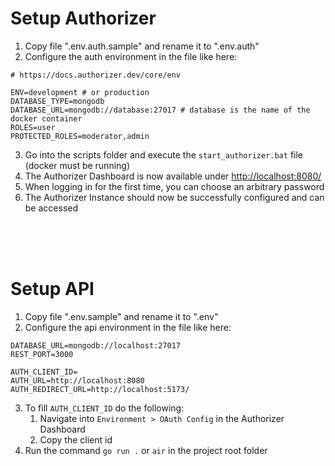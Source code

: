 # Setup Authorizer

1. Copy file ".env.auth.sample" and rename it to ".env.auth"
2. Configure the auth environment in the file like here:

```properties
# https://docs.authorizer.dev/core/env

ENV=development # or production
DATABASE_TYPE=mongodb
DATABASE_URL=mongodb://database:27017 # database is the name of the docker container
ROLES=user
PROTECTED_ROLES=moderator,admin
```

3. Go into the scripts folder and execute the `start_authorizer.bat` file (docker must be running)
4. The Authorizer Dashboard is now available under <http://localhost:8080/>
5. When logging in for the first time, you can choose an arbitrary password
6. The Authorizer Instance should now be successfully configured and can be accessed

<br/>
<br/>
<br/>

# Setup API

1. Copy file ".env.sample" and rename it to ".env"
2. Configure the api environment in the file like here:

```properties
DATABASE_URL=mongodb://localhost:27017
REST_PORT=3000

AUTH_CLIENT_ID=
AUTH_URL=http://localhost:8080
AUTH_REDIRECT_URL=http://localhost:5173/
```

3. To fill `AUTH_CLIENT_ID` do the following:
   1. Navigate into `Environment > OAuth Config` in the Authorizer Dashboard
   2. Copy the client id
4. Run the command `go run .` or `air` in the project root folder